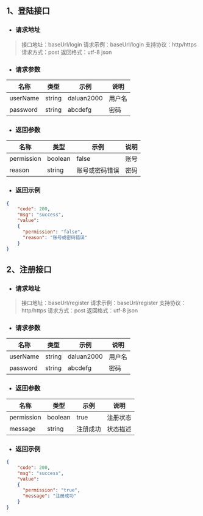 ## 1、登陆接口

- ### 请求地址
>接口地址：baseUrl/login
请求示例：baseUrl/login 
支持协议：http/https
请求方式：post
返回格式：utf-8 json

- ### 请求参数
|  名称   | 类型  | 示例   | 说明  |
|  ----   | ----  |  --  | ----  |
| userName | string | daluan2000 | 用户名 |
| password  | string | abcdefg  | 密码 |

- ### 返回参数
|  名称   | 类型  | 示例   | 说明  |
|  ----   | ----  |  --  | ----  |
| permission  | boolean | false  | 账号 |
| reason  | string | 账号或密码错误  | 密码 |

- ### 返回示例
```json
{
    "code": 200,
    "msg": "success",
    "value": 
    {
      "permission": "false",
      "reason": "账号或密码错误"
    }
}
```

## 2、注册接口

- ### 请求地址

>接口地址：baseUrl/register
>请求示例：baseUrl/register
>支持协议：http/https
>请求方式：post
>返回格式：utf-8 json

- ### 请求参数

| 名称     | 类型   | 示例       | 说明   |
| -------- | ------ | ---------- | ------ |
| userName | string | daluan2000 | 用户名 |
| password | string | abcdefg    | 密码   |

- ### 返回参数

| 名称       | 类型    | 示例     | 说明     |
| ---------- | ------- | -------- | -------- |
| permission | boolean | true     | 注册状态 |
| message    | string  | 注册成功 | 状态描述 |

- ### 返回示例

```json
{
    "code": 200,
    "msg": "success",
    "value": 
    {
      "permission": "true",
      "message": "注册成功"
    }
}
```

## 

